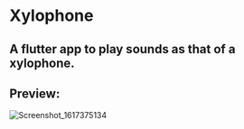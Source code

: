 # Xylophone
## A flutter app to play sounds as that of a xylophone.
## Preview:
![Screenshot_1617375134](https://user-images.githubusercontent.com/64950255/113426526-39241700-93f1-11eb-929c-9063f8b14547.png)
